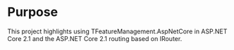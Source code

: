 ﻿# Purpose

This project highlights using TFeatureManagement.AspNetCore in ASP.NET Core 2.1 and the ASP.NET Core 2.1 routing based on IRouter.